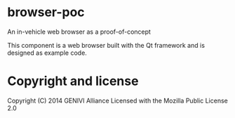 # browser-poc
An in-vehicle web browser as a proof-of-concept

This component is a web browser built with the Qt framework and is designed as example code.

# Copyright and license
Copyright (C) 2014 GENIVI Alliance 
Licensed with the Mozilla Public License 2.0
